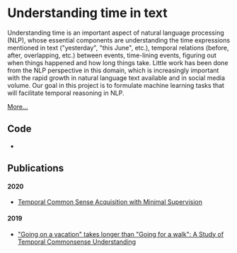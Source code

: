 # Understanding time in text

Understanding time is an important aspect of natural language processing (NLP), whose essential components are understanding the time expressions mentioned in text ("yesterday", "this June", etc.), temporal relations (before, after, overlapping, etc.) between events, time-lining events, figuring out when things happened and how long things take. Little work has been done from the NLP perspective in this domain, which is increasingly important with the rapid growth in natural language text available and in social media volume. Our goal in this project is to formulate machine learning tasks that will facilitate temporal reasoning in NLP.

[More...](http://cogcomp.org/page/project_view/51)

## Code 

* 

## Publications

#### 2020
* [Temporal Common Sense Acquisition with Minimal Supervision](http://cogcomp.org/page/publication_view/904)
#### 2019
* ["Going on a vacation" takes longer than "Going for a walk": A Study of Temporal Commonsense Understanding](http://cogcomp.org/page/publication_view/882)
